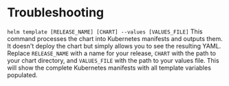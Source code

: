 # Troubleshooting
`helm template [RELEASE_NAME] [CHART] --values [VALUES_FILE]`
This command processes the chart into Kubernetes manifests and outputs them. It doesn't deploy the chart but simply allows you to see the resulting YAML. Replace `RELEASE_NAME` with a name for your release, `CHART` with the path to your chart directory, and `VALUES_FILE` with the path to your values file. This will show the complete Kubernetes manifests with all template variables populated.